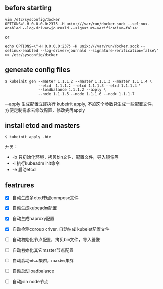 ## before starting
```
vim /etc/sysconfig/docker
OPTIONS='-H 0.0.0.0:2375 -H unix:///var/run/docker.sock --selinux-enabled --log-driver=journald --signature-verification=false'
```
or
```
echo OPTIONS=\"-H 0.0.0.0:2375 -H unix:///var/run/docker.sock --selinux-enabled --log-driver=journald --signature-verification=false\" >> /etc/sysconfig/docker
```

## generate config files
```
$ kubeinit gen --master 1.1.1.2 --master 1.1.1.3 --master 1.1.1.4 \
               --etcd  1.1.1.2 --etcd 1.1.1.3 --etcd 1.1.1.4 \
               --loadbalance 1.1.1.2 --apply \
               --node 1.1.1.5 --node 1.1.1.6 --node 1.1.1.7 
```
--apply 生成配置立即执行 kubeinit apply, 不加这个参数只生成一些配置文件，方便定制需求去修改配置，修改完再apply

## install etcd and masters
```
$ kubeinit apply -bie
```
开关：
* -b 只初始化环境，拷贝bin文件，配置文件，导入镜像等
* -i 执行kubeadm init命令
* -e 启动etcd

## featrures
- [x] 自动生成多etcd节点compose文件
- [x] 自动生成kubeadm配置
- [x] 自动生成haproxy配置
- [x] 自动检测cgroup driver, 自动生成 kubelet配置文件

- [ ] 自动初始化节点配置，拷贝bin文件，导入镜像
- [ ] 自动初始化其它master节点配置
- [ ] 自动启动etcd集群，master集群
- [ ] 自动启动loadbalance
- [ ] 自动join node节点

